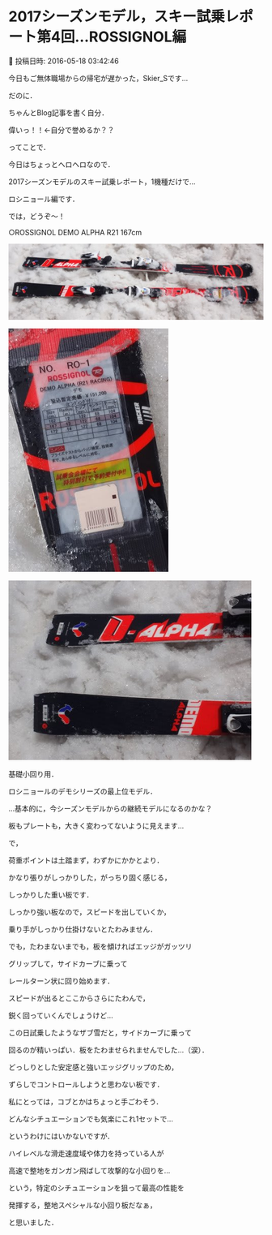 # 2017シーズンモデル，スキー試乗レポート第4回…ROSSIGNOL編

📅 投稿日時: 2016-05-18 03:42:46

今日もご無体職場からの帰宅が遅かった，Skier_Sです…


だのに．


ちゃんとBlog記事を書く自分．


偉いっ！！←自分で誉めるか？？





ってことで．


今日はちょっとヘロヘロなので．


2017シーズンモデルのスキー試乗レポート，1機種だけで…


ロシニョール編です．





では，どうぞ～！[]()





○ROSSIGNOL DEMO ALPHA R21 167cm







![6cbc8615fe5ede413a9961ce485cddf1.jpg](images/6cbc8615fe5ede413a9961ce485cddf1.jpg)









![b848b2bac9ed5e0d2f327051debf1a0d.jpg](images/b848b2bac9ed5e0d2f327051debf1a0d.jpg)









![58f5bb409eeeed2e060c89c5299d5ec5.jpg](images/58f5bb409eeeed2e060c89c5299d5ec5.jpg)







基礎小回り用．





ロシニョールのデモシリーズの最上位モデル．


…基本的に，今シーズンモデルからの継続モデルになるのかな？


板もプレートも，大きく変わってないように見えます…





で，


荷重ポイントは土踏まず，わずかにかかとより．


かなり張りがしっかりした，がっちり固く感じる，


しっかりした重い板です．





しっかり強い板なので，スピードを出していくか，


乗り手がしっかり仕掛けないとたわみません．


でも，たわまないまでも，板を傾ければエッジがガッツリ


グリップして，サイドカーブに乗って


レールターン状に回り始めます．





スピードが出るとここからさらにたわんで，


鋭く回っていくんでしょうけど…


この日試乗したようなザブ雪だと，サイドカーブに乗って


回るのが精いっぱい．板をたわませられませんでした…（涙）．





どっしりとした安定感と強いエッジグリップのため，


ずらしでコントロールしようと思わない板です．


私にとっては，コブとかはちょっと手ごわそう．


どんなシチュエーションでも気楽にこれ1セットで…


というわけにはいかないですが．





ハイレベルな滑走速度域や体力を持っている人が


高速で整地をガンガン飛ばして攻撃的な小回りを…


という，特定のシチュエーションを狙って最高の性能を


発揮する，整地スペシャルな小回り板だなぁ，


と思いました．
